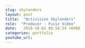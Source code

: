```yaml
---
slug: skylanders
layout: post
title:  "Activision Skylanders"
role:  "Producer - Fuisz Video"
date:   2018-10-02 00:56:34 +0900
categories: portfolio
youtube_url:
---
```



